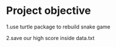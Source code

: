 # Project objective

1.use turtle package to rebuild snake game

2.save our high score inside data.txt
